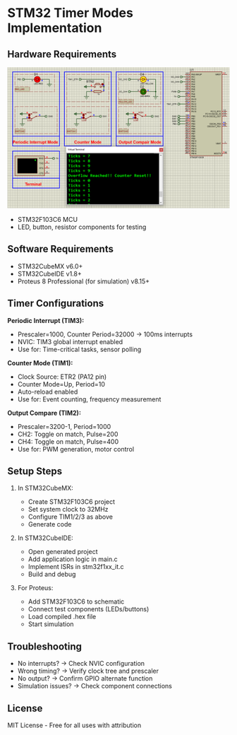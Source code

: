 # STM32 Timer Modes Implementation

## Hardware Requirements
![Circuit Diagram](circuit.png)
- STM32F103C6 MCU
- LED, button, resistor components for testing

## Software Requirements
- STM32CubeMX v6.0+
- STM32CubeIDE v1.8+
- Proteus 8 Professional (for simulation) v8.15+

## Timer Configurations
**Periodic Interrupt (TIM3):**
- Prescaler=1000, Counter Period=32000 → 100ms interrupts
- NVIC: TIM3 global interrupt enabled
- Use for: Time-critical tasks, sensor polling

**Counter Mode (TIM1):**
- Clock Source: ETR2 (PA12 pin)
- Counter Mode=Up, Period=10
- Auto-reload enabled
- Use for: Event counting, frequency measurement


**Output Compare (TIM2):**
- Prescaler=3200-1, Period=1000
- CH2: Toggle on match, Pulse=200
- CH4: Toggle on match, Pulse=400
- Use for: PWM generation, motor control

## Setup Steps
1. In STM32CubeMX:
   - Create STM32F103C6 project
   - Set system clock to 32MHz
   - Configure TIM1/2/3 as above
   - Generate code

2. In STM32CubeIDE:
   - Open generated project
   - Add application logic in main.c
   - Implement ISRs in stm32f1xx_it.c
   - Build and debug

3. For Proteus:
   - Add STM32F103C6 to schematic
   - Connect test components (LEDs/buttons)
   - Load compiled .hex file
   - Start simulation

## Troubleshooting
- No interrupts? → Check NVIC configuration
- Wrong timing? → Verify clock tree and prescaler
- No output? → Confirm GPIO alternate function
- Simulation issues? → Check component connections

## License
MIT License - Free for all uses with attribution